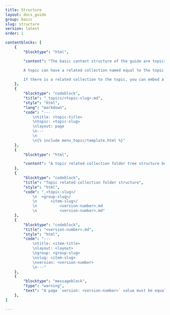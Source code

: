```yaml
---
title: Structure
layout: docs_guide
group: basic
slug: structure
version: latest
order: 1

contentblocks: [
	{
		"blocktype": "html",

		"content": "The basic content structure of the guide are topics as a Jekyll collection `_topics`.

		A topic can have a related collection named equal to the topic item `page.topic` variable.

		If there is a related collection to the topic, you can embed a topic sub menu on the topic page reflecting the related collection entries `{% include menu_topic/template.html %}`"
	},
	{
		"blocktype": "codeblock",
		"title": "_topics/<topic-slug>.md",
		"style": "html",
		"lang": "markdown",
		"code": "---
			\ntitle: <topic-title>
			\ntopic: <topic-slug>
			\nlayout: page
			\n---
			\n
			\n{% include menu_topic/template.html %}"
	},
	{
		"blocktype": "html",

		"content": "A topic related collection folder tree structure begins with a `group/`, then `item-slug/` as an indentifier, and then versions like `1.md`."
	},
	{
		"blocktype": "codeblock",
		"title": "Topic related collection folder structure",
		"style": "html",
		"code": "_<topic-slug>/
			\n	<group-slug>/
			\n		<item-slug>/
			\n			<version-number>.md
			\n			<version-number>.md"
	},
	{
		"blocktype": "codeblock",
		"title": "<version-number>.md",
		"style": "html",
		"code": "---
			\ntitle: <item-title>
			\nlayout: <layout>
			\ngroup: <group-slug>
			\nslug: <item-slug>
			\nversion: <version-number>
			\n---"
	},
	{
		"blocktype": "messageblock",
		"type": "warning",
		"text": "A page `version: <version-number>` value must be equal to the document name `<version-number>.md`."
	},
]

---
```

